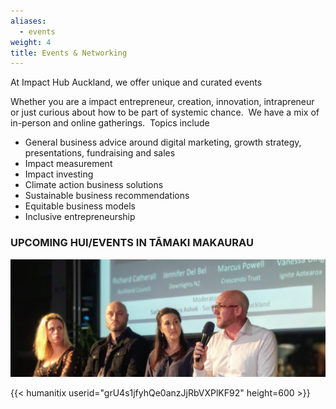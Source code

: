 ```yaml
---
aliases:
  - events
weight: 4
title: Events & Networking
---
```

At Impact Hub Auckland, we offer unique and curated events 

Whether you are a impact entrepreneur, creation, innovation, intrapreneur or just curious about how to be part of systemic chance.  We have a mix of in-person and online gatherings.  Topics include

* General business advice around digital marketing, growth strategy, presentations, fundraising and sales
* Impact measurement
* Impact investing
* Climate action business solutions
* Sustainable business recommendations
* Equitable business models
* Inclusive entrepreneurship

### **UPCOMING HUI/EVENTS IN** TĀMAKI MAKAURAU

![Upcoming Events ](banner-events-.jpg "Upcoming Events")

{{< humanitix userid="grU4s1jfyhQe0anzJjRbVXPlKF92" height=600 >}}